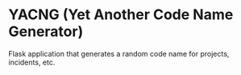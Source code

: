 # YACNG (Yet Another Code Name Generator)

Flask application that generates a random code name for projects, incidents, etc.